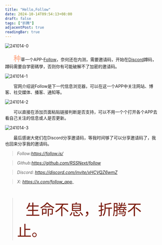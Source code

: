 ```yaml
---
title: "Hello,Follow"
date: 2024-10-14T09:54:13+08:00
draft: false
tags: ["折腾"]
adjacentPost: true
readingBar: true
---
```

![241014-0](https://cdn.jsdelivr.net/gh/tosspi/picx-images-hosting@master/241014-0.2krwl0q9g5.jpg)

&emsp;&emsp;<font size=5 color=#ffa07a>种</font>草一个APP-[Follow](https://follow.is/)，奈何还在内测，需要邀请码，开始在[Discord](https://discord.com/invite/xHCVQZ6wmZ)蹲码，蹲码需要自学密碼學，否则你有可能破解不了加密的邀请码。<br>

![241014-1](https://cdn.jsdelivr.net/gh/tosspi/picx-images-hosting@master/241014-1.1aozep8a53.jpg)

&emsp;&emsp;官网介绍说Follow是下一代信息浏览器，可以在这一个APP中关注网站、博客、社交媒体、播客、通知等。<br>

![241014-2](https://cdn.jsdelivr.net/gh/tosspi/picx-images-hosting@master/241014-2.6m3vzeuct4.jpg)

&emsp;&emsp;可以直接在添加页面粘贴链接判断是否支持，可以不用一个个打开各个APP去看自己关注的信息或人是否更新。<br>

![241014-3](https://cdn.jsdelivr.net/gh/tosspi/picx-images-hosting@master/241014-3.6bh269f4nt.jpg)

&emsp;&emsp;最后感谢大佬们在Discord分享邀请码，等我时间够了可以分享邀请码了，我也回来分享我的邀请码。<br>


>*Follow:https://follow.is/*

>*Github:https://github.com/RSSNext/follow*

>*Discord: https://discord.com/invite/xHCVQZ6wmZ*

>*X: https://x.com/follow_app_*







<br>

>&emsp;&emsp;<font size=9 color=#7a1b0c>生命不息，折腾不止。</font>